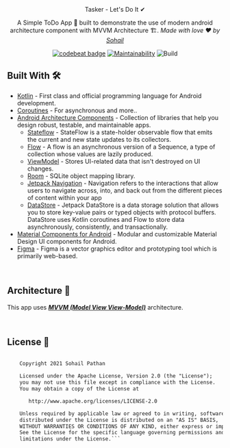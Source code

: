 
<div align="center"

# Tasker - Let's Do It ✔

A Simple ToDo App 📝 built to demonstrate the use of modern android architecture component with MVVM Architecture 🏗. *Made with love ❤️ by [Sohail](https://github.com/iasmpathan)*

[![codebeat badge](https://codebeat.co/badges/29c4e81e-f936-47a5-8d9f-2ac15cd9b13d)](https://codebeat.co/projects/github-com-iamspathan-tasker-it-s-done-development)
[![Maintainability](https://api.codeclimate.com/v1/badges/fb21e9bcd76c6905d68f/maintainability)](https://codeclimate.com/github/iamspathan/Tasker---It-s-Done)
![Build](https://github.com/iamspathan/Tasker---It-s-Done/actions/workflows/blank.yml/badge.svg)

</div>


## Built With 🛠
- [Kotlin](https://kotlinlang.org/) - First class and official programming language for Android development.
- [Coroutines](https://kotlinlang.org/docs/reference/coroutines-overview.html) - For asynchronous and more..
- [Android Architecture Components](https://developer.android.com/topic/libraries/architecture) - Collection of libraries that help you design robust, testable, and maintainable apps.
  - [Stateflow](https://developer.android.com/kotlin/flow/stateflow-and-sharedflow) - StateFlow is a state-holder observable flow that emits the current and new state updates to its collectors.
  - [Flow](https://kotlinlang.org/docs/reference/coroutines/flow.html) - A flow is an asynchronous version of a Sequence, a type of collection whose values are lazily produced.
  - [ViewModel](https://developer.android.com/topic/libraries/architecture/viewmodel) - Stores UI-related data that isn't destroyed on UI changes.
  - [Room](https://developer.android.com/topic/libraries/architecture/room) - SQLite object mapping library.
  - [Jetpack Navigation](https://developer.android.com/guide/navigation) - Navigation refers to the interactions that allow users to navigate across, into, and back out from the different pieces of content within your app
  - [DataStore](https://developer.android.com/topic/libraries/architecture/datastore) - Jetpack DataStore is a data storage solution that allows you to store key-value pairs or typed objects with protocol buffers. DataStore uses Kotlin coroutines and Flow to store data asynchronously, consistently, and transactionally.
- [Material Components for Android](https://github.com/material-components/material-components-android) - Modular and customizable Material Design UI components for Android.
- [Figma](https://figma.com/) - Figma is a vector graphics editor and prototyping tool which is primarily web-based.

<br />


## Architecture 🗼
This app uses [***MVVM (Model View View-Model)***](https://developer.android.com/jetpack/docs/guide#recommended-app-arch) architecture.

<br />



## License 🔖

``` Apache 2.0 License

    Copyright 2021 Sohail Pathan

    Licensed under the Apache License, Version 2.0 (the "License");
    you may not use this file except in compliance with the License.
    You may obtain a copy of the License at

       http://www.apache.org/licenses/LICENSE-2.0

    Unless required by applicable law or agreed to in writing, software
    distributed under the License is distributed on an "AS IS" BASIS,
    WITHOUT WARRANTIES OR CONDITIONS OF ANY KIND, either express or implied.
    See the License for the specific language governing permissions and
    limitations under the License.```